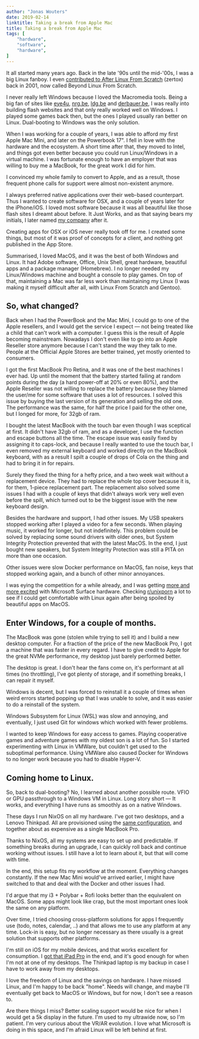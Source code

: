 ```yaml
---
author: "Jonas Wouters"
date: 2019-02-14
linktitle: Taking a break from Apple Mac
title: Taking a break from Apple Mac
tags: [
    "hardware",
    "software",
    "hardware",
]
---
```


It all started many years ago. Back in the late '90s until the mid-'00s, I was a big Linux fanboy. I even [contributed to After Linux From Scratch](http://www.linuxfromscratch.org/hints/downloads/files/OLD/afterlfs.txt) (zertox) back in 2001, now called Beyond Linux From Scratch.

<!--more--> 

I never really left Windows because I loved the Macromedia tools. Being a big fan of sites like [eye4u][eye4u], [nrg.be][nrg], [ldg.be][ldg] and [derbauer.be][derbauer], I was really into building flash websites and that only really worked well on Windows. I played some games back then, but the ones I played usually ran better on Linux. Dual-booting to Windows was the only solution.

When I was working for a couple of years, I was able to afford my first Apple Mac Mini, and later on the Powerbook 17". I fell in love with the hardware and the ecosystem. A short time after that, they moved to Intel, and things got even better because you could run Linux/Windows in a virtual machine. I was fortunate enough to have an employer that was willing to buy me a MacBook, for the great work I did for him. 

I convinced my whole family to convert to Apple, and as a result, those frequent phone calls for support were almost non-existent anymore. 

I always preferred native applications over their web-based counterpart. Thus I wanted to create software for OSX, and a couple of years later for the iPhone/iOS. I loved most software because it was all beautiful like those flash sites I dreamt about before. It Just Works, and as that saying bears my initials, I later named [my company][justworks] after it.  

Creating apps for OSX or iOS never really took off for me. I created some things, but most of it was proof of concepts for a client, and nothing got published in the App Store. 

Summarised, I loved MacOS, and it was the best of both Windows and Linux. It had Adobe software, Office, Unix Shell, great hardware, beautiful apps and a package manager (Homebrew). I no longer needed my Linux/Windows machine and bought a console to play games. On top of that, maintaining a Mac was far less work than maintaining my Linux (I was making it myself difficult after all, with Linux From Scratch and Gentoo). 

## So, what changed?

Back when I had the PowerBook and the Mac Mini, I could go to one of the Apple resellers, and I would get the service I expect — not being treated like a child that can't work with a computer. I guess this is the result of Apple becoming mainstream. Nowadays I don't even like to go into an Apple Reseller store anymore because I can't stand the way they talk to me. People at the Official Apple Stores are better trained, yet mostly oriented to consumers. 

I got the first MacBook Pro Retina, and it was one of the best machines I ever had. Up until the moment that the battery started failing at random points during the day (a hard power-off at 20% or even 80%), and the Apple Reseller was not willing to replace the battery because they blamed the user/me for some software that uses a lot of resources. I solved this issue by buying the last version of its generation and selling the old one. The performance was the same, for half the price I paid for the other one, but I longed for more, for 32gb of ram. 

I bought the latest MacBook with the touch bar even though I was sceptical at first. It didn't have 32gb of ram, and as a developer, I use the function and escape buttons all the time. The escape issue was easily fixed by assigning it to caps-lock, and because I really wanted to use the touch bar, I even removed my external keyboard and worked directly on the MacBook keyboard, with as a result I spilt a couple of drops of Cola on the thing and had to bring it in for repairs. 

Surely they fixed the thing for a hefty price, and a two week wait without a replacement device. They had to replace the whole top cover because it is, for them, 1-piece replacement part.  The replacement also solved some issues I had with a couple of keys that didn't always work very well even before the spill, which turned out to be the biggest issue with the new keyboard design. 

Besides the hardware and support, I had other issues. My USB speakers stopped working after I played a video for a few seconds. When playing music, it worked for longer, but not indefinitely. This problem could be solved by replacing some sound drivers with older ones, but System Integrity Protection prevented that with the latest MacOS. In the end, I just bought new speakers, but System Integrity Protection was still a PITA on more than one occasion. 

Other issues were slow Docker performance on MacOS, fan noise, keys that stopped working again, and a bunch of other minor annoyances. 

I was eying the competition for a while already, and I was getting [more and more excited][surface-and-the-ipad-pro] with Microsoft Surface hardware. Checking [r/unixporn][unixporn] a lot to see if I could get comfortable with Linux again after being spoiled by beautiful apps on MacOS. 

## Enter Windows, for a couple of months.

The MacBook was gone (stolen while trying to sell it) and I build a new desktop computer. For a fraction of the price of the new MacBook Pro, I got a machine that was faster in every regard. I have to give credit to Apple for the great NVMe performance, my desktop just barely performed better. 

The desktop is great. I don't hear the fans come on, it's performant at all times (no throttling), I've got plenty of storage, and if something breaks, I can repair it myself. 

Windows is decent, but I was forced to reinstall it a couple of times when weird errors started popping up that I was unable to solve, and it was easier to do a reinstall of the system. 

Windows Subsystem for Linux (WSL) was slow and annoying, and eventually, I just used Git for windows which worked with fewer problems. 

I wanted to keep Windows for easy access to games. Playing cooperative games and adventure games with my oldest son is a lot of fun. So I started experimenting with Linux in VMWare, but couldn't get used to the suboptimal performance.  Using VMWare also caused Docker for Windows to no longer work because you had to disable Hyper-V.

## Coming home to Linux.

So, back to dual-booting? No, I learned about another possible route. VFIO or GPU passthrough to a Windows VM in Linux. Long story short — It works, and everything I have runs as smoothly as on a native Windows. 

These days I run NixOS on all my hardware. I've got two desktops, and a Lenovo Thinkpad.  All are provisioned using the [same configuration][nixos], and together about as expensive as a single MacBook Pro. 

Thanks to NixOS, all my systems are easy to set up and predictable. If something breaks during an upgrade, I can quickly roll back and continue working without issues. I still have a lot to learn about it, but that will come with time. 

In the end, this setup fits my workflow at the moment. Everything changes constantly. If the new Mac Mini would've arrived earlier, I might have switched to that and deal with the Docker and other issues I had. 

I'd argue that my i3 + Polybar + Rofi looks better than the equivalent on MacOS. Some apps might look like crap, but the most important ones look the same on any platform. 

Over time, I tried choosing cross-platform solutions for apps I frequently use (todo, notes, calendar, ..) and that allows me to use any platform at any time. Lock-in is easy, but no longer necessary as there usually is a great solution that supports other platforms. 

I'm still on iOS for my mobile devices, and that works excellent for consumption.  I [got that iPad Pro][surface-and-the-ipad-pro] in the end, and it's good enough for when I'm not at one of my desktops.  The Thinkpad laptop is my backup in case I have to work away from my desktops. 

I love the freedom of Linux and the savings on hardware. 
I have missed Linux, and I'm happy to be back "home". Needs will change, and maybe I'll eventually get back to MacOS or Windows, but for now, I don't see a reason to. 

Are there things I miss? Better scaling support would be nice for when I would get a 5k display in the future. I'm used to my ultrawide now, so I'm patient. I'm very curious about the VR/AR evolution. I love what Microsoft is doing in this space, and I'm afraid Linux will be left behind at first. 


[lfs contribution]: http://www.linuxfromscratch.org/hints/downloads/files/OLD/afterlfs.txt
[eye4u]: https://www.youtube.com/watch?v=3aT4wt0fmGU
[nrg]: https://www.youtube.com/watch?v=UcYKyqKve88
[ldg]: http://www.ldg.be/v1/
[derbauer]: https://www.derbauer.de/
[justworks]: http://justworks.be/
[unixporn]: https://reddit.com/r/unixporn
[surface-and-the-ipad-pro]: /surface-and-the-ipad-pro
[nixos]: https://github.com/jonaswouters/nixos-configuration/